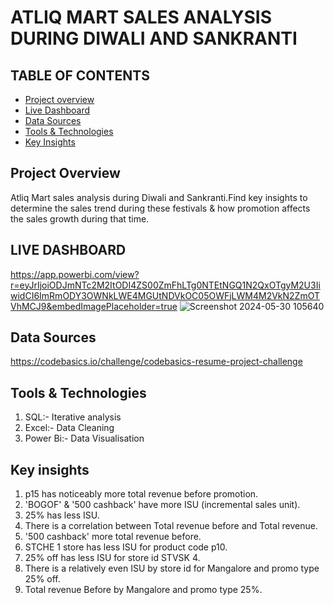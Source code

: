 # ATLIQ MART SALES ANALYSIS DURING DIWALI AND SANKRANTI 
## TABLE OF CONTENTS
- [Project overview](#project-overview)
- [Live Dashboard](#live-dashboard)
- [Data Sources](#data-sources)
- [Tools & Technologies](#tools&technologies)
- [Key Insights](#key-insights)
  
## Project Overview
Atliq Mart sales analysis during Diwali and Sankranti.Find key insights to determine the sales trend during these festivals & how promotion affects the sales growth during that time.
## LIVE DASHBOARD
https://app.powerbi.com/view?r=eyJrIjoiODJmNTc2M2ItODI4ZS00ZmFhLTg0NTEtNGQ1N2QxOTgyM2U3IiwidCI6ImRmODY3OWNkLWE4MGUtNDVkOC05OWFjLWM4M2VkN2ZmOTVhMCJ9&embedImagePlaceholder=true
![Screenshot 2024-05-30 105640](https://github.com/Github-sanket07sett/codebasicss/assets/137095374/355610b2-1207-44e8-9ecc-fe746a70d643)
## Data Sources
https://codebasics.io/challenge/codebasics-resume-project-challenge
## Tools & Technologies
1. SQL:- Iterative analysis
2. Excel:- Data Cleaning
3. Power Bi:- Data Visualisation
## Key insights 
1. p15 has noticeably more total revenue before promotion.
2. 'BOGOF' & '500 cashback' have more ISU (incremental sales unit).
3. 25% has less ISU.
4. There is a correlation between Total revenue before and Total revenue.
5. '500 cashback' more total revenue before.
6. STCHE 1 store has less ISU for product code p10.
7. 25% off has less ISU for store id STVSK 4.
8. There is a relatively even ISU by store id for Mangalore and promo type 25% off.
9. Total revenue Before by Mangalore and promo type 25%.
